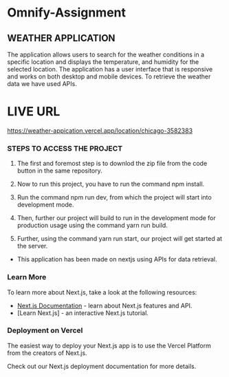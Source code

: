 # Omnify-Assignment

## WEATHER APPLICATION

The application allows users to search for the weather conditions in a specific location and displays the temperature, and humidity for the selected location.
The application has a user interface that is responsive and works on both desktop and mobile devices. 
To retrieve the weather data we have used APIs.

# LIVE URL
https://weather-appication.vercel.app/location/chicago-3582383

### STEPS TO ACCESS THE PROJECT

1. The first and foremost step is to downlod the zip file from the code button in the same repository.

2. Now to run this project, you have to run the command npm install.

3. Run the command npm run dev, from which the project will start into development mode.

4. Then, further our project will build to run in the development mode for production usage using the command yarn run build.

5. Further, using the command yarn run start, our project will get started at the server.

* This application has been made on nextjs using APIs for data retrieval.

### Learn More

To learn more about Next.js, take a look at the following resources:

* [Next.js Documentation](https://nextjs.org/docs) - learn about Next.js features and API.
* [Learn Next.js] - an interactive Next.js tutorial.

### Deployment on Vercel

The easiest way to deploy your Next.js app is to use the Vercel Platform from the creators of Next.js.

Check out our Next.js deployment documentation for more details.


